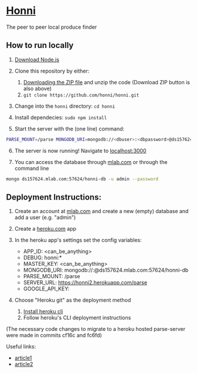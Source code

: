 # [Honni](http://www.honni.org)
The peer to peer local produce finder

## How to run locally
1. [Download Node.js](http://nodejs.org)
2. Clone this repository by either:
   1. [Downloading the ZIP file](https://github.com/honni/honni/archive/master.zip) and unzip the code (Download ZIP button is also above)
   2. `git clone https://github.com/honni/honni.git`

3. Change into the `honni` directory: `cd honni`

4. Install dependecies: `sudo npm install`

5. Start the server with the (one line) command:

``` bash
PARSE_MOUNT=/parse MONGODB_URI=mongodb://<dbuser>:<dbpassword>@ds157624.mlab.com:57624/honni-db APP_ID=<can_be_anything> MASTER_KEY=<can_be_anything> GOOGLE_API_KEY=<Distance Matrix API Key> DEBUG=honni:* node ./bin/www
```

6. The server is now running! Navigate to [localhost:3000](http://localhost:3000)

7. You can access the database through [mlab.com](mlab.com) or through the command line

``` bash
mongo ds157624.mlab.com:57624/honni-db -u admin --password
```


## Deployment Instructions:
1. Create an account at [mlab.com](mlab.com) and create a new (empty) database and add a user (e.g. "admin")

2. Create a [heroku.com](heroku.com) app

3. In the heroku app's settings set the config variables:
    * APP_ID:       <can_be_anything>
    * DEBUG:        honni:*
    * MASTER_KEY:   <can_be_anything>
    * MONGODB_URI:  mongodb://<dbuser>:<dbpassword>@ds157624.mlab.com:57624/honni-db
    * PARSE_MOUNT:  /parse
    * SERVER_URL:   https://honni2.herokuapp.com/parse
    * GOOGLE_API_KEY: <Distance Matrix API KEY>

4. Choose "Heroku git" as the deployment method
    1. [Install heroku cli](https://devcenter.heroku.com/articles/heroku-cli#debian-ubuntu)
    2. Follow heroku's CLI deployment instructions


(The necessary code changes to migrate to a heroku hosted parse-server were made in commits cf16c and fc6fd)

Useful links:
* [article1](https://code.tutsplus.com/tutorials/get-started-building-your-blog-with-parsejs-migration-to-your-own-parse-server--cms-27954)
* [article2](http://docs.parseplatform.org/js/guide/#initialize)
